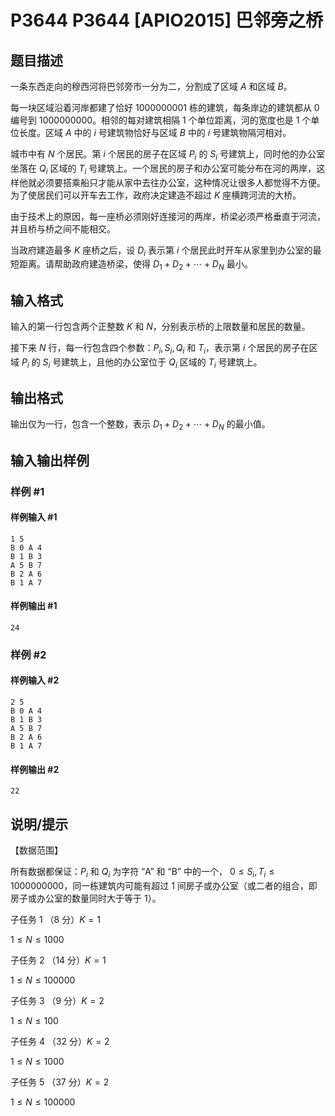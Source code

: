 # P3644 P3644 [APIO2015] 巴邻旁之桥

## 题目描述

一条东西走向的穆西河将巴邻旁市一分为二，分割成了区域 $A$ 和区域 $B$。

每一块区域沿着河岸都建了恰好 $1000000001$ 栋的建筑，每条岸边的建筑都从 $0$ 编号到 $1000000000$。相邻的每对建筑相隔 $1$ 个单位距离，河的宽度也是 $1$ 个单位长度。区域 $A$ 中的 $i$ 号建筑物恰好与区域 $B$ 中的 $i$ 号建筑物隔河相对。

城市中有 $N$ 个居民。第 $i$ 个居民的房子在区域 $P_i$ 的 $S_i$ 号建筑上，同时他的办公室坐落在 $Q_i$ 区域的 $T_i$ 号建筑上。一个居民的房子和办公室可能分布在河的两岸，这样他就必须要搭乘船只才能从家中去往办公室，这种情况让很多人都觉得不方便。为了使居民们可以开车去工作，政府决定建造不超过 $K$ 座横跨河流的大桥。

由于技术上的原因，每一座桥必须刚好连接河的两岸，桥梁必须严格垂直于河流，并且桥与桥之间不能相交。

当政府建造最多 $K$ 座桥之后，设 $D_i$ 表示第 $i$ 个居民此时开车从家里到办公室的最短距离。请帮助政府建造桥梁，使得 $D_1 + D_2 + \cdots + D_N$ 最小。


## 输入格式

输入的第一行包含两个正整数 $K$ 和 $N$，分别表示桥的上限数量和居民的数量。

接下来 $N$ 行，每一行包含四个参数：$P_i, S_i, Q_i$ 和 $T_i$，表示第 $i$ 个居民的房子在区域 $P_i$ 的 $S_i$ 号建筑上，且他的办公室位于 $Q_i$ 区域的 $T_i$ 号建筑上。



## 输出格式

输出仅为一行，包含一个整数，表示 $D_1 + D_2 + \cdots + D_N$ 的最小值。


## 输入输出样例

### 样例 #1

#### 样例输入 #1

```
1 5
B 0 A 4
B 1 B 3
A 5 B 7
B 2 A 6
B 1 A 7
```

#### 样例输出 #1

```
24
```

### 样例 #2

#### 样例输入 #2

```
2 5
B 0 A 4
B 1 B 3
A 5 B 7
B 2 A 6
B 1 A 7
```

#### 样例输出 #2

```
22
```

## 说明/提示

【数据范围】

所有数据都保证：$P_i$ 和 $Q_i$ 为字符 “A” 和 “B” 中的一个， $0 \leq S_i, T_i \leq 1000000000$，同一栋建筑内可能有超过 $1$ 间房子或办公室（或二者的组合，即房子或办公室的数量同时大于等于 $1$）。

子任务 1 （8 分）$K = 1$

$1 \leq N \leq 1000$


子任务 2 （14 分）$K = 1$

$1 \leq N \leq 100000$


子任务 3 （9 分）$K = 2$

$1 \leq N \leq 100$


子任务 4 （32 分）$K = 2$

$1 \leq N \leq 1000$


子任务 5 （37 分）$K = 2$

$1 \leq N \leq 100000$

